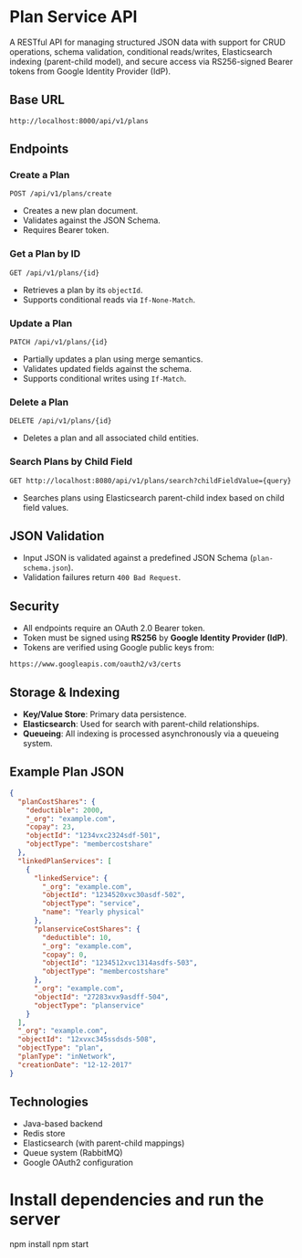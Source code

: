 # Plan Service API

A RESTful API for managing structured JSON data with support for CRUD operations, schema validation, conditional reads/writes, Elasticsearch indexing (parent-child model), and secure access via RS256-signed Bearer tokens from Google Identity Provider (IdP).

## Base URL

```
http://localhost:8000/api/v1/plans
```

## Endpoints

### Create a Plan

```
POST /api/v1/plans/create
```

- Creates a new plan document.
- Validates against the JSON Schema.
- Requires Bearer token.

### Get a Plan by ID

```
GET /api/v1/plans/{id}
```

- Retrieves a plan by its `objectId`.
- Supports conditional reads via `If-None-Match`.

### Update a Plan

```
PATCH /api/v1/plans/{id}
```

- Partially updates a plan using merge semantics.
- Validates updated fields against the schema.
- Supports conditional writes using `If-Match`.

### Delete a Plan

```
DELETE /api/v1/plans/{id}
```

- Deletes a plan and all associated child entities.

### Search Plans by Child Field

```
GET http://localhost:8080/api/v1/plans/search?childFieldValue={query}
```

- Searches plans using Elasticsearch parent-child index based on child field values.

## JSON Validation

- Input JSON is validated against a predefined JSON Schema (`plan-schema.json`).
- Validation failures return `400 Bad Request`.

## Security

- All endpoints require an OAuth 2.0 Bearer token.
- Token must be signed using **RS256** by **Google Identity Provider (IdP)**.
- Tokens are verified using Google public keys from:

```
https://www.googleapis.com/oauth2/v3/certs
```

## Storage & Indexing

- **Key/Value Store**: Primary data persistence.
- **Elasticsearch**: Used for search with parent-child relationships.
- **Queueing**: All indexing is processed asynchronously via a queueing system.

## Example Plan JSON

```json
{
  "planCostShares": {
    "deductible": 2000,
    "_org": "example.com",
    "copay": 23,
    "objectId": "1234vxc2324sdf-501",
    "objectType": "membercostshare"
  },
  "linkedPlanServices": [
    {
      "linkedService": {
        "_org": "example.com",
        "objectId": "1234520xvc30asdf-502",
        "objectType": "service",
        "name": "Yearly physical"
      },
      "planserviceCostShares": {
        "deductible": 10,
        "_org": "example.com",
        "copay": 0,
        "objectId": "1234512xvc1314asdfs-503",
        "objectType": "membercostshare"
      },
      "_org": "example.com",
      "objectId": "27283xvx9asdff-504",
      "objectType": "planservice"
    }
  ],
  "_org": "example.com",
  "objectId": "12xvxc345ssdsds-508",
  "objectType": "plan",
  "planType": "inNetwork",
  "creationDate": "12-12-2017"
}
```

## Technologies

- Java-based backend
- Redis store
- Elasticsearch (with parent-child mappings)
- Queue system (RabbitMQ)
- Google OAuth2 configuration


# Install dependencies and run the server
npm install
npm start
```


